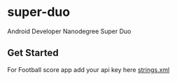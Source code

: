 # super-duo
Android Developer Nanodegree Super Duo

## Get Started
For Football score app add your api key here [strings.xml](./Football_Scores-master/app/src/main/res/values/strings.xml#L36)
